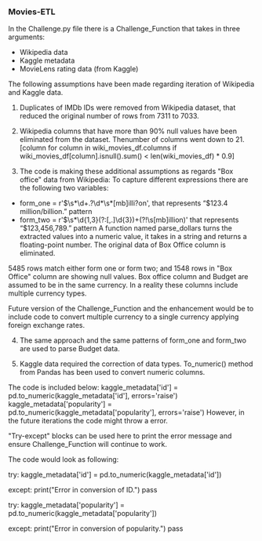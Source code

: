 ### Movies-ETL

In the Challenge.py file there is a Challenge_Function that takes in three arguments:
- Wikipedia data
- Kaggle metadata
- MovieLens rating data (from Kaggle)

The following assumptions have been made regarding iteration of Wikipedia and Kaggle data.

1. Duplicates of IMDb IDs were removed from Wikipedia dataset, that reduced the original number of rows from 7311 to 7033. 

2. Wikipedia columns that have more than 90% null values have been eliminated from the dataset. Thenumber of columns went down to 21.
[column for column in wiki_movies_df.columns if wiki_movies_df[column].isnull().sum() < len(wiki_movies_df) * 0.9]

3. The code is making these additional assumptions as regards "Box office" data from Wikipedia:
  To capture different expressions there are the following two variables: 

  - form_one = r'\$\s*\d+\.?\d*\s*[mb]illi?on',  that represents “$123.4 million/billion.” pattern
  - form_two = r'\$\s*\d{1,3}(?:[,\.]\d{3})+(?!\s[mb]illion)' that represents “$123,456,789.” pattern
  A function named parse_dollars turns the extracted values into a numeric value, it takes in a string and returns a floating-point number.
  The original data of Box Office column is eliminated.

  5485 rows match either form one or form two; and 1548 rows in "Box Office" column are showing null values.
  Box office column and Budget are assumed to be in the same currency. In a reality these columns include multiple currency types.

  Future version of the Challenge_Function and the enhancement would be to include code to convert multiple currency to a single currency applying foreign exchange rates.

4. The same approach and the same patterns of form_one and form_two are used to parse Budget data. 

5. Kaggle data required the correction of data types. To_numeric() method from Pandas has been used to convert numeric columns.
  
  The code is included below:
  kaggle_metadata['id'] = pd.to_numeric(kaggle_metadata['id'], errors='raise')
  kaggle_metadata['popularity'] = pd.to_numeric(kaggle_metadata['popularity'], errors='raise')
  However, in the future iterations the code might throw a error. 
  
  "Try-except" blocks can be used here to print the error message and ensure Challenge_Function will continue to work.
  
  The code would look as following:
  
  try: kaggle_metadata['id'] = pd.to_numeric(kaggle_metadata['id'])
  
  except: 
        print("Error in conversion of ID.")
        pass
  
  try: kaggle_metadata['popularity'] = pd.to_numeric(kaggle_metadata['popularity'])
  
  except: 
        print("Error in conversion of popularity.") 
        pass
